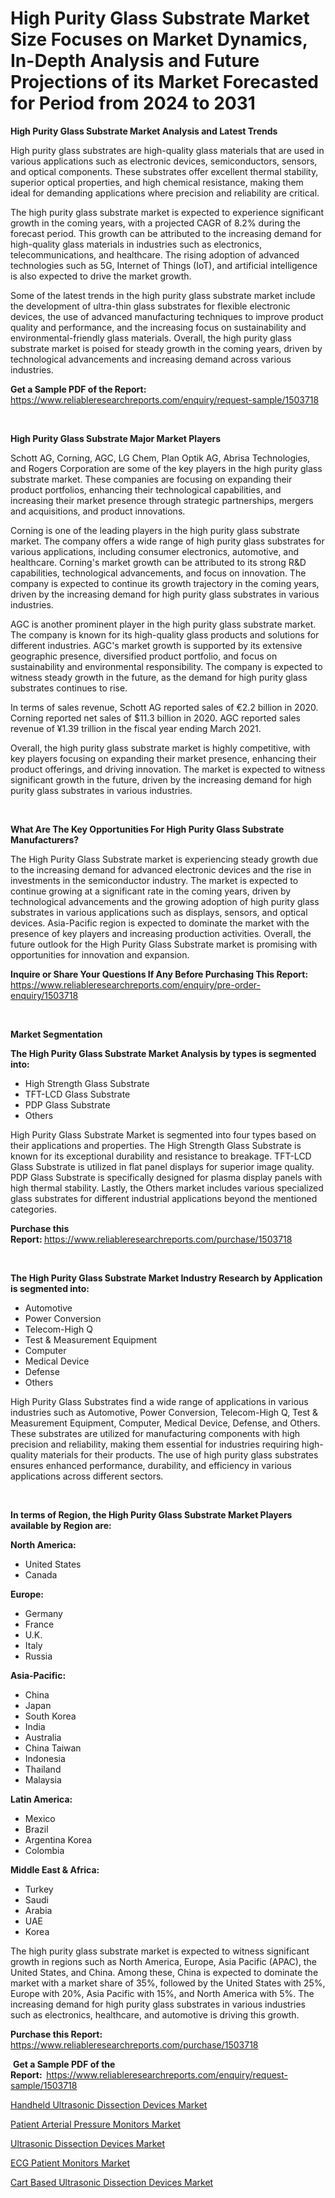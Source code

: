 <p><h1>High Purity Glass Substrate Market Size Focuses on Market Dynamics, In-Depth Analysis and Future Projections of its Market Forecasted for Period from 2024 to 2031</h1></p><p><strong>High Purity Glass Substrate Market Analysis and Latest Trends</strong></p>
<p><p>High purity glass substrates are high-quality glass materials that are used in various applications such as electronic devices, semiconductors, sensors, and optical components. These substrates offer excellent thermal stability, superior optical properties, and high chemical resistance, making them ideal for demanding applications where precision and reliability are critical.</p><p>The high purity glass substrate market is expected to experience significant growth in the coming years, with a projected CAGR of 8.2% during the forecast period. This growth can be attributed to the increasing demand for high-quality glass materials in industries such as electronics, telecommunications, and healthcare. The rising adoption of advanced technologies such as 5G, Internet of Things (IoT), and artificial intelligence is also expected to drive the market growth.</p><p>Some of the latest trends in the high purity glass substrate market include the development of ultra-thin glass substrates for flexible electronic devices, the use of advanced manufacturing techniques to improve product quality and performance, and the increasing focus on sustainability and environmental-friendly glass materials. Overall, the high purity glass substrate market is poised for steady growth in the coming years, driven by technological advancements and increasing demand across various industries.</p></p>
<p><strong>Get a Sample PDF of the Report:&nbsp;</strong> <a href="https://www.reliableresearchreports.com/enquiry/request-sample/1503718">https://www.reliableresearchreports.com/enquiry/request-sample/1503718</a></p>
<p>&nbsp;</p>
<p><strong>High Purity Glass Substrate Major Market Players</strong></p>
<p><p>Schott AG, Corning, AGC, LG Chem, Plan Optik AG, Abrisa Technologies, and Rogers Corporation are some of the key players in the high purity glass substrate market. These companies are focusing on expanding their product portfolios, enhancing their technological capabilities, and increasing their market presence through strategic partnerships, mergers and acquisitions, and product innovations.</p><p>Corning is one of the leading players in the high purity glass substrate market. The company offers a wide range of high purity glass substrates for various applications, including consumer electronics, automotive, and healthcare. Corning's market growth can be attributed to its strong R&D capabilities, technological advancements, and focus on innovation. The company is expected to continue its growth trajectory in the coming years, driven by the increasing demand for high purity glass substrates in various industries.</p><p>AGC is another prominent player in the high purity glass substrate market. The company is known for its high-quality glass products and solutions for different industries. AGC's market growth is supported by its extensive geographic presence, diversified product portfolio, and focus on sustainability and environmental responsibility. The company is expected to witness steady growth in the future, as the demand for high purity glass substrates continues to rise.</p><p>In terms of sales revenue, Schott AG reported sales of €2.2 billion in 2020. Corning reported net sales of $11.3 billion in 2020. AGC reported sales revenue of ¥1.39 trillion in the fiscal year ending March 2021.</p><p>Overall, the high purity glass substrate market is highly competitive, with key players focusing on expanding their market presence, enhancing their product offerings, and driving innovation. The market is expected to witness significant growth in the future, driven by the increasing demand for high purity glass substrates in various industries.</p></p>
<p>&nbsp;</p>
<p><strong>What Are The Key Opportunities For High Purity Glass Substrate Manufacturers?</strong></p>
<p><p>The High Purity Glass Substrate market is experiencing steady growth due to the increasing demand for advanced electronic devices and the rise in investments in the semiconductor industry. The market is expected to continue growing at a significant rate in the coming years, driven by technological advancements and the growing adoption of high purity glass substrates in various applications such as displays, sensors, and optical devices. Asia-Pacific region is expected to dominate the market with the presence of key players and increasing production activities. Overall, the future outlook for the High Purity Glass Substrate market is promising with opportunities for innovation and expansion.</p></p>
<p><strong>Inquire or Share Your Questions If Any Before Purchasing This Report:</strong> <a href="https://www.reliableresearchreports.com/enquiry/pre-order-enquiry/1503718">https://www.reliableresearchreports.com/enquiry/pre-order-enquiry/1503718</a></p>
<p>&nbsp;</p>
<p><strong>Market Segmentation</strong></p>
<p><strong>The High Purity Glass Substrate Market Analysis by types is segmented into:</strong></p>
<p><ul><li>High Strength Glass Substrate</li><li>TFT-LCD Glass Substrate</li><li>PDP Glass Substrate</li><li>Others</li></ul></p>
<p><p>High Purity Glass Substrate Market is segmented into four types based on their applications and properties. The High Strength Glass Substrate is known for its exceptional durability and resistance to breakage. TFT-LCD Glass Substrate is utilized in flat panel displays for superior image quality. PDP Glass Substrate is specifically designed for plasma display panels with high thermal stability. Lastly, the Others market includes various specialized glass substrates for different industrial applications beyond the mentioned categories.</p></p>
<p><strong>Purchase this Report:&nbsp;</strong><a href="https://www.reliableresearchreports.com/purchase/1503718">https://www.reliableresearchreports.com/purchase/1503718</a></p>
<p>&nbsp;</p>
<p><strong>The High Purity Glass Substrate Market Industry Research by Application is segmented into:</strong></p>
<p><ul><li>Automotive</li><li>Power Conversion</li><li>Telecom-High Q</li><li>Test & Measurement Equipment</li><li>Computer</li><li>Medical Device</li><li>Defense</li><li>Others</li></ul></p>
<p><p>High Purity Glass Substrates find a wide range of applications in various industries such as Automotive, Power Conversion, Telecom-High Q, Test & Measurement Equipment, Computer, Medical Device, Defense, and Others. These substrates are utilized for manufacturing components with high precision and reliability, making them essential for industries requiring high-quality materials for their products. The use of high purity glass substrates ensures enhanced performance, durability, and efficiency in various applications across different sectors.</p></p>
<p>&nbsp;</p>
<p><strong>In terms of Region, the High Purity Glass Substrate Market Players available by Region are:</strong></p>
<p>
    <p> <strong> North America: </strong>
        <ul>
            <li>United States</li>
            <li>Canada</li>
        </ul>
        </p> 
    <p> <strong> Europe: </strong>
        <ul>
            <li>Germany</li>
            <li>France</li>
            <li>U.K.</li>
            <li>Italy</li>
            <li>Russia</li>
        </ul>
        </p> 
    <p> <strong> Asia-Pacific: </strong>
        <ul>
            <li>China</li>
            <li>Japan</li>
            <li>South Korea</li>
            <li>India</li>
            <li>Australia</li>
            <li>China Taiwan</li>
            <li>Indonesia</li>
            <li>Thailand</li>
            <li>Malaysia</li>
        </ul>
        </p> 
    <p> <strong> Latin America: </strong>
        <ul>
            <li>Mexico</li>
            <li>Brazil</li>
            <li>Argentina Korea</li>
            <li>Colombia</li>
        </ul>
        </p> 
    <p> <strong> Middle East & Africa: </strong>
        <ul>
            <li>Turkey</li>
            <li>Saudi</li>
            <li>Arabia</li>
            <li>UAE</li>
            <li>Korea</li>
        </ul>
    </p>
    </p>
<p><p>The high purity glass substrate market is expected to witness significant growth in regions such as North America, Europe, Asia Pacific (APAC), the United States, and China. Among these, China is expected to dominate the market with a market share of 35%, followed by the United States with 25%, Europe with 20%, Asia Pacific with 15%, and North America with 5%. The increasing demand for high purity glass substrates in various industries such as electronics, healthcare, and automotive is driving this growth.</p></p>
<p><strong>Purchase this Report: </strong><a href="https://www.reliableresearchreports.com/purchase/1503718">https://www.reliableresearchreports.com/purchase/1503718</a></p>
<p>&nbsp;<strong>Get a Sample PDF of the Report:&nbsp;&nbsp;</strong><a href="https://www.reliableresearchreports.com/enquiry/request-sample/1503718">https://www.reliableresearchreports.com/enquiry/request-sample/1503718</a></p>
<p><strong></strong></p>
<p><p><a href="https://medium.com/@kennethjensen27/handheld-ultrasonic-dissection-devices-market-insights-into-market-cagr-market-trends-and-growth-883e69d32947">Handheld Ultrasonic Dissection Devices Market</a></p><p><a href="https://medium.com/@caleighhane2777/patient-arterial-pressure-monitors-market-size-cagr-trends-2024-2030-5d7d4ef8d017">Patient Arterial Pressure Monitors Market</a></p><p><a href="https://medium.com/@kennethjensen27/ultrasonic-dissection-devices-market-furnishes-information-on-market-share-market-trends-and-ae05bb2ad820">Ultrasonic Dissection Devices Market</a></p><p><a href="https://medium.com/@caleighhane2777/analyzing-ecg-patient-monitors-market-global-industry-perspective-and-forecast-2024-to-2031-ea91dc12ff4a">ECG Patient Monitors Market</a></p><p><a href="https://medium.com/@kennethjensen27/cart-based-ultrasonic-dissection-devices-market-insights-into-market-cagr-market-trends-and-34e7f67588ba">Cart Based Ultrasonic Dissection Devices Market</a></p></p>